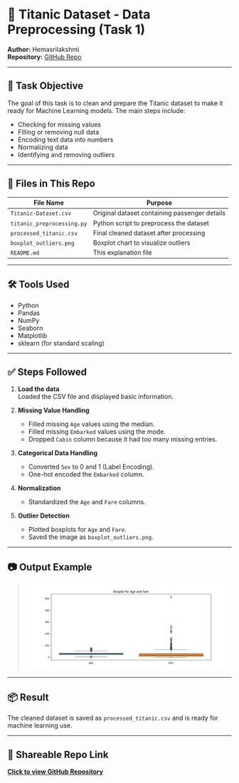 # 🚢 Titanic Dataset - Data Preprocessing (Task 1)

**Author:** Hemasrilakshmi  
**Repository:** [GitHub Repo](https://github.com/Hemasripatkuri4/titanic-data-preprocessing)

---

## 📌 Task Objective

The goal of this task is to clean and prepare the Titanic dataset to make it ready for Machine Learning models. The main steps include:

- Checking for missing values
- Filling or removing null data
- Encoding text data into numbers
- Normalizing data
- Identifying and removing outliers

---

## 📁 Files in This Repo

| File Name              | Purpose                                            |
|------------------------|----------------------------------------------------|
| `Titanic-Dataset.csv`  | Original dataset containing passenger details      |
| `titanic_preprocessing.py` | Python script to preprocess the dataset             |
| `processed_titanic.csv`| Final cleaned dataset after processing             |
| `boxplot_outliers.png` | Boxplot chart to visualize outliers                |
| `README.md`            | This explanation file                              |

---

## 🛠 Tools Used

- Python  
- Pandas  
- NumPy  
- Seaborn  
- Matplotlib  
- sklearn (for standard scaling)

---

## ✅ Steps Followed

1. **Load the data**  
   Loaded the CSV file and displayed basic information.

2. **Missing Value Handling**  
   - Filled missing `Age` values using the median.  
   - Filled missing `Embarked` values using the mode.  
   - Dropped `Cabin` column because it had too many missing entries.

3. **Categorical Data Handling**  
   - Converted `Sex` to 0 and 1 (Label Encoding).  
   - One-hot encoded the `Embarked` column.

4. **Normalization**  
   - Standardized the `Age` and `Fare` columns.

5. **Outlier Detection**  
   - Plotted boxplots for `Age` and `Fare`.  
   - Saved the image as `boxplot_outliers.png`.

---

## 📷 Output Example

> ![Outlier Boxplot](boxplot_outliers.png)

---

## 📦 Result

The cleaned dataset is saved as `processed_titanic.csv` and is ready for machine learning use.

---

## 🔗 Shareable Repo Link

**[Click to view GitHub Repository](https://github.com/sudhatanmai/titanic-data-preprocessing)**





